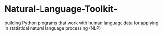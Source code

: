# Natural-Language-Toolkit-
building Python programs that work with human language data for applying in statistical natural language processing (NLP)
